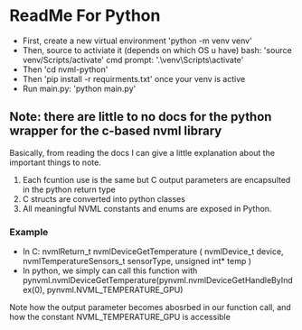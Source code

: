 # ReadMe For Python

- First, create a new virtual environment 'python -m venv venv' 
- Then, source to activiate it (depends on which OS u have)
    bash: 'source venv/Scripts/activate'
    cmd prompt: '.\venv\Scripts\activate'
- Then 'cd nvml-python'
- Then 'pip install -r requirments.txt' once your venv is active 
- Run main.py: 'python main.py'

## Note: there are little to no docs for the python wrapper for the c-based nvml library

Basically, from reading the docs I can give a little explanation about the important things to note.

1. Each fcuntion use is the same but C output parameters are encapsulted in the python return type
2. C structs are converted into python classes
3. All meaningful NVML constants and enums are exposed in Python.

### Example

- In C: nvmlReturn_t nvmlDeviceGetTemperature ( nvmlDevice_t device, nvmlTemperatureSensors_t sensorType, unsigned int* temp )
- In python, we simply can call this function with pynvml.nvmlDeviceGetTemperature(pynvml.nvmlDeviceGetHandleByIndex(0), pynvml.NVML_TEMPERATURE_GPU)

Note how the output parameter becomes abosrbed in our function call, and how the constant NVML_TEMPERATURE_GPU is accessible